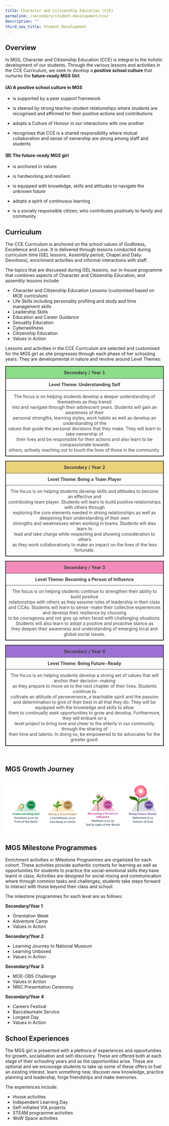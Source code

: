 ```yaml
---
title: Character and Citizenship Education (CCE)
permalink: /secondary/student-development/cce/
description: ""
third_nav_title: Student Development
---
```

## Overview


In MGS, Character and Citizenship Education (CCE) is integral to the holistic development of our students. Through the various lessons and activities in the CCE Curriculum, we seek to develop a **positive school culture** that nurtures the **future-ready MGS Girl**.   

  

#### (A) A positive school culture in MGS 

*   is supported by a peer support framework
*   is steered by strong teacher-student relationships where students are recognised and affirmed for their positive actions and contributions  
    
*   adopts a Culture of Honour in our interactions with one another
*   recognises that CCE is a shared responsibility where mutual collaboration and sense of ownership are strong among staff and students

  

#### (B) The future-ready MGS girl

*   is anchored in values
*   is hardworking and resilient  
    
*   is equipped with knowledge, skills and attitudes to navigate the unknown future
*   adopts a spirit of continuous learning
*   is a socially responsible citizen, who contributes positively to family and community

  

## Curriculum


The CCE Curriculum is anchored on the school values of Godliness, Excellence and Love. It is delivered through lessons conducted during curriculum time (GEL lessons, Assembly period, Chapel and Daily Devotions), enrichment activities and informal interactions with staff.

  

The topics that are discussed during GEL lessons, our in-house programme that combines aspects of Character and Citizenship Education, and assembly lessons include:

*   Character and Citizenship Education Lessons (customised based on MOE curriculum)
*   Life Skills including personality profiling and study and time management skills
*   Leadership Skills
*   Education and Career Guidance
*   Sexuality Education
*   Cyberwellness 
*   Citizenship Education
*   Values in Action

Lessons and activities in the CCE Curriculum are selected and customised for the MGS girl as she progresses through each phase of her schooling years. They are developmental in nature and revolve around Level Themes:

<style type="text/css">
.tg {
		border: 1px solid;
    border-collapse: collapse;
    border-spacing: 0;
}
.tg td {
    border-color: black;
    border-style: solid;
    border-width: 1px;
    overflow: hidden;
    padding: 10px 5px;
    word-break: normal;
}
.tg th {
    border-color: black;
    border-style: solid;
    border-width: 1px;
    font-weight: normal;
    overflow: hidden;
    padding: 10px 5px;
    word-break: normal;
}
.tg .tg-5hwe {
    color: #3D3D3D;
    text-align: center;
    vertical-align: middle
}
.tg .tg-t0l2 {
		border: 1px solid;
    background-color: #8CDC8B;
    color: #3D3D3D;
    font-weight: bold;
    text-align: center;
    vertical-align: top
}
.tg .tg-wdal {
		border: 1px solid;
    color: #3D3D3D;
    font-weight: bold;
    text-align: center;
    vertical-align: top
}
</style>
<table width="100%" class="tg">
  <thead>
    <tr>
      <th class="tg-t0l2">Secondary / Year 1</th>
    </tr>
  </thead>
  <tbody>
    <tr>
      <td class="tg-wdal">Level Theme: Understanding Self</td>
    </tr>
    <tr>
      <td class="tg-5hwe">The focus is on helping students develop a deeper understanding of themselves as they transit<br>
        into and navigate through their adolescent years. Students will gain an awareness of their <br>
        personal strengths, learning styles, work habits as well as develop an understanding of the <br>
        values that guide the personal decisions that they make. They will learn to take ownership of <br>
        their lives and be responsible for their actions and also learn to be compassionate towards <br>
        others, actively reaching out to touch the lives of those in the community.</td>
    </tr>
  </tbody>
</table>

<style type="text/css">
.tg {
	  border: 1px solid;
    border-collapse: collapse;
    border-spacing: 0;
}
.tg td {
	
    border-color: black;
    border-style: solid;
    border-width: 1px;
    overflow: hidden;
    padding: 10px 5px;
    word-break: normal;
}
.tg th {
	
    border-color: black;
    border-style: solid;
    border-width: 1px;
    font-weight: normal;
    overflow: hidden;
    padding: 10px 5px;
    word-break: normal;
}
.tg .tg-5hwe {
	
    color: #3D3D3D;
    text-align: center;
    vertical-align: middle
}
.tg .tg-xhbm {
	border: 1px solid;
    background-color: #EBD179;
    color: #3D3D3D;
    font-weight: bold;
    text-align: center;
    vertical-align: top
}
.tg .tg-wdal {
    color: #3D3D3D;
    font-weight: bold;
    text-align: center;
    vertical-align: top
}
</style>
<table width="100%" class="tg">
  <thead>
    <tr>
      <th class="tg-xhbm">Secondary / Year 2</th>
    </tr>
  </thead>
  <tbody>
    <tr>
      <td class="tg-wdal">Level Theme: Being a Team Player</td>
    </tr>
    <tr>
      <td class="tg-5hwe">The focus is on helping students develop skills and attitudes to become an effective and <br>
        contributing team player. Students will learn to build positive relationships with others through <br>
        exploring the core elements needed in strong relationships as well as deepening their understanding of their own <br>
        strengths and weaknesses when working in teams. Students will also learn to <br>
        lead and take charge while respecting and showing consideration to others <br>
        as they work collaboratively to make an impact on the lives of the less fortunate.</td>
    </tr>
  </tbody>
</table>

<style type="text/css">
.tg {
	border: 1px solid;
    border-collapse: collapse;
    border-spacing: 0;
}
.tg td {
    border-color: black;
    border-style: solid;
    border-width: 1px;
    overflow: hidden;
    padding: 10px 5px;
    word-break: normal;
}
.tg th {
    border-color: black;
    border-style: solid;
    border-width: 1px;
    font-weight: normal;
    overflow: hidden;
    padding: 10px 5px;
    word-break: normal;
}
.tg .tg-dlzb {
	border: 1px solid;
    background-color: #F38BBB;
    color: #3D3D3D;
    font-weight: bold;
    text-align: center;
    vertical-align: top
}
.tg .tg-5hwe {
	
    color: #3D3D3D;
    text-align: center;
    vertical-align: middle
}
.tg .tg-wdal {
	
    color: #3D3D3D;
    font-weight: bold;
    text-align: center;
    vertical-align: top
}
</style>
<table width="100%" class="tg">
  <thead>
    <tr>
      <th class="tg-dlzb">Secondary / Year 3</th>
    </tr>
  </thead>
  <tbody>
    <tr>
      <td class="tg-wdal">Level Theme: Becoming a Person of Influence</td>
    </tr>
    <tr>
      <td class="tg-5hwe">The focus is on helping students continue to strengthen their ability to build positive <br>
        relationships with others as they assume roles of leadership in their class and CCAs. Students will learn to sense-make their collective experiences and develop their resilience by choosing<br>
        to be courageous and not give up when faced with challenging situations. <br>
        Students will also learn to adopt a positive and proactive stance as <br>
        they deepen their awareness and understanding of emerging local and global social issues.</td>
    </tr>
  </tbody>
</table>


<style type="text/css">
.tg {
		border: 1px solid;
    border-collapse: collapse;
    border-spacing: 0;
}
.tg td {
    border-color: black;
    border-style: solid;
    border-width: 1px;
    overflow: hidden;
    padding: 10px 5px;
    word-break: normal;
}
.tg th {
    border-color: black;
    border-style: solid;
    border-width: 1px;
    font-weight: normal;
    overflow: hidden;
    padding: 10px 5px;
    word-break: normal;
}
.tg .tg-5hwe {
    color: #3D3D3D;
    text-align: center;
    vertical-align: middle
}
.tg .tg-6oh6 {
		border: 1px solid;
    background-color: #9D70D4;
    color: #3D3D3D;
    font-weight: bold;
    text-align: center;
    vertical-align: top
}
.tg .tg-wdal {
    color: #3D3D3D;
    font-weight: bold;
    text-align: center;
    vertical-align: top
}
</style>
<table width="100%" class="tg">
  <thead>
    <tr>
      <th class="tg-6oh6">Secondary / Year 4</th>
    </tr>
  </thead>
  <tbody>
    <tr>
      <td class="tg-wdal">Level Theme: Being Future-Ready</td>
    </tr>
    <tr>
      <td class="tg-5hwe">The focus is on helping students develop a strong set of values that will anchor their decision-making <br>
        as they prepare to move on to the next chapter of their lives. Students continue to <br>
        cultivate an attitude of perseverance, a teachable spirit and the passion and determination to give of their best in all that they do. They will be equipped with the knowledge and skills to allow <br>
        them to continually seek opportunities to grow and develop. Furthermore, they will embark on a <br>
        level project to bring love and cheer to the elderly in our community through the sharing of <br>
        their time and talents. In doing so, be empowered to be advocates for the greater good.</td>
    </tr>
  </tbody>
</table>
<br>

## MGS Growth Journey
![](/images/Secondary/growth%20journey-01.png)


## MGS Milestone Programmes

Enrichment activities or Milestone Programmes are organized for each cohort. These activities provide authentic contexts for learning as well as opportunities for students to practice the social-emotional skills they have learnt in class. Activities are designed for social mixing and communication where through common tasks and challenges, students take steps forward to interact with those beyond their class and school.  

The milestone programmes for each level are as follows:

**Secondary/Year 1**

*   Orientation Week
*   Adventure Camp
*   Values in Action

**Secondary/Year 2**

*   Learning Journey to National Museum
*   Learning Unboxed 
*   Values in Action

**Secondary/Year 3**

*   MOE-OBS Challenge
*   Values in Action
*   NRIC Presentation Ceremony

**Secondary/Year 4**

*   Careers Festival
*   Baccalaureate Service
*   Longest Day  
*   Values in Action

  

## School Experiences


The MGS girl is presented with a plethora of experiences and opportunities for growth, socialisation and self-discovery. These are offered both at each stage of their schooling years and as the opportunities arise. These are optional and we encourage students to take up some of these offers to fuel an existing interest, learn something new, discover new knowledge, practice planning and leadership, forge friendships and make memories.

The experiences include:
*   House activities
*   Independent Learning Day
*   Self-initiated VIA projects
*   STEAM programme activities
*   WoW Space activities